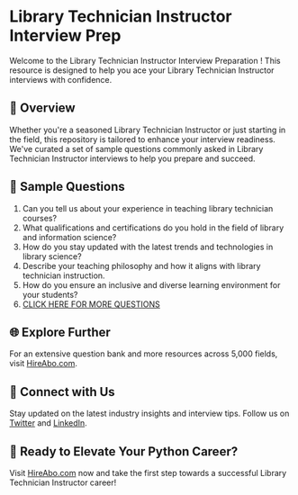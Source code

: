 # Library Technician Instructor Interview Prep

Welcome to the Library Technician Instructor Interview Preparation ! This resource is designed to help you ace your Library Technician Instructor interviews with confidence.

## 🚀 Overview

Whether you're a seasoned Library Technician Instructor or just starting in the field, this repository is tailored to enhance your interview readiness. We've curated a set of sample questions commonly asked in Library Technician Instructor interviews to help you prepare and succeed.

## 📝 Sample Questions

1. Can you tell us about your experience in teaching library technician courses?
2. What qualifications and certifications do you hold in the field of library and information science?
3. How do you stay updated with the latest trends and technologies in library science?
4. Describe your teaching philosophy and how it aligns with library technician instruction.
5. How do you ensure an inclusive and diverse learning environment for your students?
6. [CLICK HERE FOR MORE QUESTIONS](https://hireabo.com/job/18_0_47/Library%20Technician%20Instructor)

## 🌐 Explore Further

For an extensive question bank and more resources across 5,000 fields, visit [HireAbo.com](https://www.hireabo.com).

## 📱 Connect with Us

Stay updated on the latest industry insights and interview tips. Follow us on [Twitter](https://twitter.com/hireabo) and [LinkedIn](https://www.linkedin.com/in/hire-abo-3609972a8/).

## 🚀 Ready to Elevate Your Python Career?

Visit [HireAbo.com](https://www.hireabo.com) now and take the first step towards a successful Library Technician Instructor career!